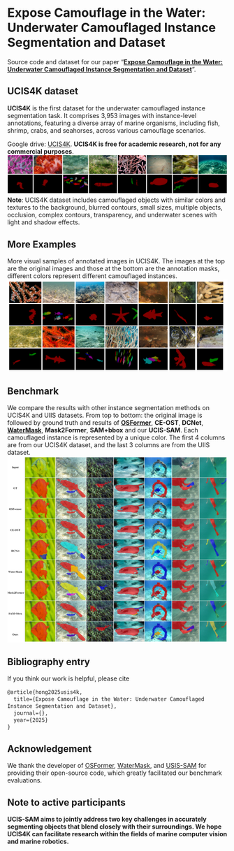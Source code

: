 # Expose Camouflage in the Water: Underwater Camouflaged Instance Segmentation and Dataset

Source code and dataset for our paper “**[Expose Camouflage in the Water: Underwater Camouflaged Instance Segmentation and Dataset]()**”.



## UCIS4K dataset
**UCIS4K** is the first dataset for the underwater camouflaged instance segmentation task. It comprises 3,953 images with instance-level annotations, featuring a diverse array of marine organisms, including fish, shrimp, crabs, and seahorses, across various camouflage scenarios.

Google drive: [UCIS4K](). **UCIS4K is free for academic research, not for any commercial purposes**.
![](USIS4K.png)<br>
**Note**: UCIS4K dataset includes camouflaged objects with similar colors and textures to the background,
blurred contours, small sizes, multiple objects, occlusion, complex contours, transparency, and underwater scenes with light and shadow effects.
## More Examples
More visual samples of annotated images in UCIS4K. The images at the top are the original images and those at the bottom are the annotation
masks, different colors represent different camouflaged instances.
![](datasets2.png)

## Benchmark
We compare the results with other instance segmentation methods on UCIS4K and UIIS datasets. From top to bottom: the original image is followed by ground truth and results of **[OSFormer](https://github.com/PJLallen/OSFormer)**, **CE-OST**, **DCNet**, **[WaterMask](https://github.com/LiamLian0727/WaterMask)**, **Mask2Former**, **SAM+bbox** and our **UCIS-SAM**. Each camouflaged instance is represented by a unique color. The first 4 columns are from our UCIS4K dataset, and the last 3 columns are from the UIIS dataset.
![](Compare.png)

## Bibliography entry
If you think our work is helpful, please cite
```
@article{hong2025usis4k,
  title={Expose Camouflage in the Water: Underwater Camouflaged Instance Segmentation and Dataset},
  journal={},
  year={2025}
}
```

## Acknowledgement
We thank the developer of [OSFormer](https://github.com/PJLallen/OSFormer), [WaterMask](https://github.com/LiamLian0727/WaterMask), and [USIS-SAM]() for providing their open-source code, which greatly facilitated our benchmark evaluations.

## Note to active participants

**UCIS-SAM aims to jointly address two key challenges in accurately segmenting objects that blend closely with their surroundings. We hope UCIS4K can facilitate research within the fields of marine computer vision and marine robotics.** 
